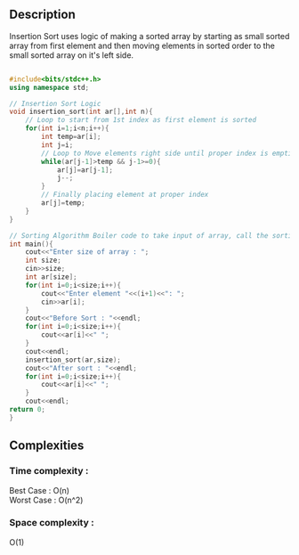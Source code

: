 ## Description 
Insertion Sort uses logic of making a sorted array by starting as small sorted array from first element and then moving elements in sorted order to the small sorted array on it's left side.

```cpp

#include<bits/stdc++.h>
using namespace std;

// Insertion Sort Logic
void insertion_sort(int ar[],int n){
    // Loop to start from 1st index as first element is sorted
    for(int i=1;i<n;i++){
        int temp=ar[i];
        int j=i;
        // Loop to Move elements right side until proper index is emptied to store the element so that array will remain sorted  
        while(ar[j-1]>temp && j-1>=0){
            ar[j]=ar[j-1];
            j--;
        }
        // Finally placing element at proper index
        ar[j]=temp;
    }
}

// Sorting Algorithm Boiler code to take input of array, call the sorting function and print the array.
int main(){
    cout<<"Enter size of array : ";
    int size;
    cin>>size;
    int ar[size];
    for(int i=0;i<size;i++){
        cout<<"Enter element "<<(i+1)<<": ";
        cin>>ar[i];
    }    
    cout<<"Before Sort : "<<endl;
    for(int i=0;i<size;i++){
        cout<<ar[i]<<" ";
    }
    cout<<endl;
    insertion_sort(ar,size);
    cout<<"After sort : "<<endl;
    for(int i=0;i<size;i++){
        cout<<ar[i]<<" ";
    }
    cout<<endl;
return 0;
}

```

## Complexities
### Time complexity   : 
Best Case  : O(n)  
Worst Case : O(n^2) 
### Space complexity  : 
O(1)
